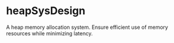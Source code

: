 # heapSysDesign
A heap memory allocation system. Ensure efficient use of memory resources while minimizing latency.
